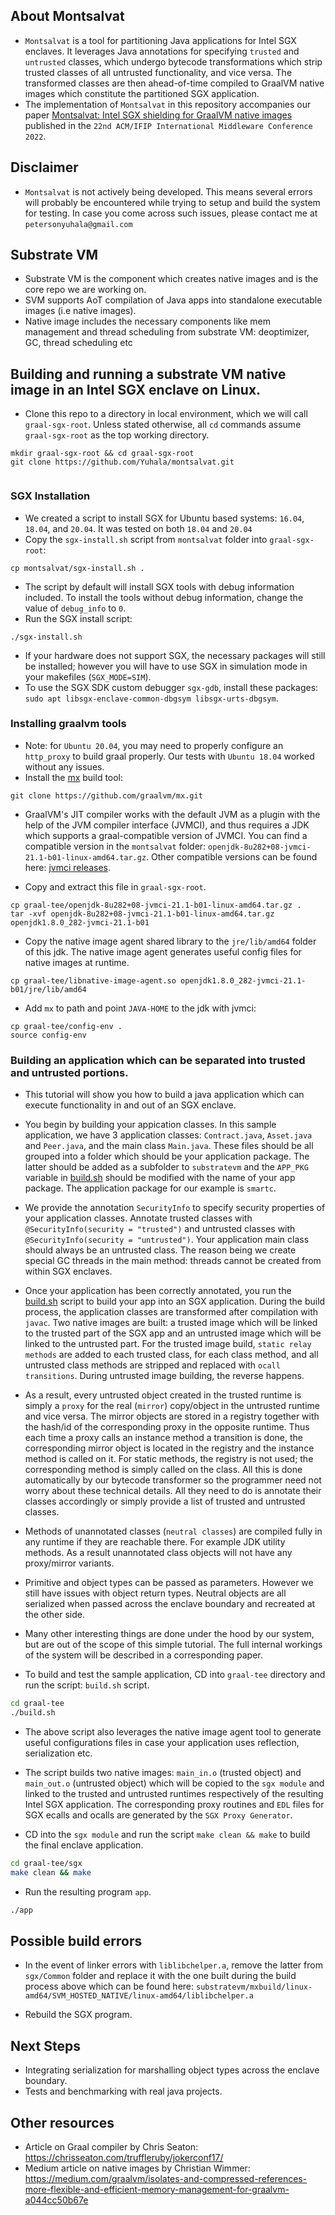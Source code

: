 
## About Montsalvat
- `Montsalvat` is a tool for partitioning Java applications for Intel SGX enclaves. It leverages Java annotations for specifying `trusted` and `untrusted` classes, which undergo bytecode transformations which strip trusted classes of all untrusted functionality, and vice versa. The transformed classes are then ahead-of-time compiled to GraalVM native images which constitute the partitioned SGX application. 
- The implementation of `Montsalvat` in this repository accompanies our paper [Montsalvat: Intel SGX shielding for GraalVM native images](https://dl.acm.org/doi/10.1145/3464298.3493406) published in the `22nd ACM/IFIP International Middleware Conference 2022`.

<!-- # Graal SGX Project
- `Project progress`: ![85%](https://progress-bar.dev/85)
- This branch represents a modification of graal vm CE to run full native images in Intel SGX enclaves.


## Project goals/milestones
- The [project's](docs/ero-proposal.pdf) main goal is to extend GraalVM native images with TEE (Intel SGX) functionality. We have the following milestones: 
- [x] Running a full native image java program inside the enclave for a start.
- [x] Produce 2 separate binaries with trusted/untrusted methods.
- [x] Generation of transition routines for ecalls/ocalls.
- [x] Creating proxy and mirror objects across both runtimes (primitive params only).
- [x] GC modifications to synchronize proxy/mirror object destructions (proxy cleaner class).
- [x] Object parameter and return types via serialization.
- [ ] Validating our approach with a motivating example e.g executing smart contracts.
- [ ] Adding PM functionality to our system. 

<!--- [Meeting reports](docs/meetings/README.md)-->


## Disclaimer
- `Montsalvat` is not actively being developed. This means several errors will probably be encountered while trying to setup and build the system for testing. In case you come across such issues, please contact me at `petersonyuhala@gmail.com`

## Substrate VM
- Substrate VM is the component which creates native images and is the core repo we are working on.
- SVM supports AoT compilation of Java apps into standalone executable images (i.e native images).
- Native image includes the necessary components like mem management and thread scheduling from substrate VM: deoptimizer, GC, thread scheduling etc

## Building and running a substrate VM native image in an Intel SGX enclave on Linux.  
- Clone this repo to a directory in local environment, which we will call `graal-sgx-root`. Unless stated otherwise, all `cd` commands assume `graal-sgx-root` as the top working directory.
```
mkdir graal-sgx-root && cd graal-sgx-root
git clone https://github.com/Yuhala/montsalvat.git


```

### SGX Installation
- We created a script to install SGX for Ubuntu based systems: `16.04`, `18.04`, and `20.04`. It was tested on both `18.04` and `20.04`
- Copy the `sgx-install.sh` script from `montsalvat` folder into `graal-sgx-root`: 
```
cp montsalvat/sgx-install.sh .

```
- The script by default will install SGX tools with debug information included. To install the tools without debug information, change the value of `debug_info` to `0`.
- Run the SGX install script:
```
./sgx-install.sh

```
- If your hardware does not support SGX, the necessary packages will still be installed; however you will have to use SGX in simulation mode in your makefiles (`SGX_MODE=SIM`).
- To use the SGX SDK custom debugger `sgx-gdb`, install these packages: `sudo apt libsgx-enclave-common-dbgsym libsgx-urts-dbgsym`.

### Installing graalvm tools
- Note: for `Ubuntu 20.04`,  you may need to properly configure an `http_proxy` to build graal properly. Our tests with `Ubuntu 18.04` worked without any issues.
- Install the [mx](https://github.com/graalvm/mx) build tool:

```
git clone https://github.com/graalvm/mx.git

```
- GraalVM's JIT compiler works with the default JVM as a plugin with the help of the JVM compiler interface (JVMCI), and thus requires a JDK which supports a graal-compatible version of JVMCI. You can find a compatible version in the `montsalvat` folder: `openjdk-8u282+08-jvmci-21.1-b01-linux-amd64.tar.gz`. Other compatible versions can be found here: [jvmci releases](https://github.com/graalvm/graal-jvmci-8/releases).

- Copy and extract this file in `graal-sgx-root`.

```
cp graal-tee/openjdk-8u282+08-jvmci-21.1-b01-linux-amd64.tar.gz . 
tar -xvf openjdk-8u282+08-jvmci-21.1-b01-linux-amd64.tar.gz
openjdk1.8.0_282-jvmci-21.1-b01

```
- Copy the native image agent shared library to the `jre/lib/amd64` folder of this jdk. The native image agent generates useful config files for native images at runtime.

```
cp graal-tee/libnative-image-agent.so openjdk1.8.0_282-jvmci-21.1-b01/jre/lib/amd64

```

- Add `mx` to path and point `JAVA-HOME` to the jdk with jvmci:
```
cp graal-tee/config-env .
source config-env

```

### Building an application which can be separated into trusted and untrusted portions.
- This tutorial will show you how to build a java application which can execute functionality in and out of an SGX enclave. 

- You begin by building your appication classes. In this sample application, we have 3 application classes: `Contract.java`, `Asset.java` and `Peer.java`, and the main class `Main.java`. These files should be all grouped into a folder which should be your application package. The latter should be added as a subfolder to `substratevm` and the `APP_PKG` variable in [build.sh](build.sh) should be modified with the name of your app package. The application package for our example is `smartc`. 

- We provide the annotation `SecurityInfo` to specify security properties of your application classes. Annotate trusted classes with `@SecurityInfo(security = "trusted")` and untrusted classes with `@SecurityInfo(security = "untrusted")`. Your application main class should always be an untrusted class. The reason being we create special GC threads in the main method: threads cannot be created from within SGX enclaves. 

- Once your application has been correctly annotated, you run the [build.sh](build.sh) script to build your app into an SGX application. During the build process, the application classes are transformed after compilation with `javac`. Two native images are built: a trusted image which will be linked to the trusted part of the SGX app and an untrusted image which will be linked to the untrusted part. For the trusted image build, `static relay methods` are added to each trusted class, for each class method, and all untrusted class methods are stripped and replaced with `ocall transitions`. During untrusted image building, the reverse happens. 

- As a result, every untrusted object created in the trusted runtime is simply a `proxy` for the real (`mirror`) copy/object in the untrusted runtime and vice versa. The mirror objects are stored in a registry together with the hash/id of the corresponding proxy in the opposite runtime. Thus each time a proxy calls an instance method a transition is done, the corresponding mirror object is located in the registry and the instance method is called on it. For static methods, the registry is not used; the corresponding method is simply called on the class. All this is done automatically by our bytecode transformer so the programmer need not worry about these technical details. All they need to do is annotate their classes accordingly or simply provide a list of trusted and untrusted classes.

- Methods of unannotated classes (`neutral classes`) are compiled fully in any runtime if they are reachable there. For example JDK utility methods. As a result unannotated class objects will not have any proxy/mirror variants.

- Primitive and object types can be passed as parameters. However we still have issues with object return types. Neutral objects are all serialized when passed across the enclave boundary and recreated at the other side.

- Many other interesting things are done under the hood by our system, but are out of the scope of this simple tutorial. The full internal workings of the system will be described in a corresponding paper.

- To build and test the sample application, CD into `graal-tee` directory and run the script: `build.sh` script. 

```bash
cd graal-tee
./build.sh 

```
- The above script also leverages the native image agent tool to generate useful configurations files in case your application uses reflection, serialization etc.

- The script builds two native images: `main_in.o` (trusted object) and `main_out.o` (untrusted object) which will be copied to the `sgx module` and linked to the trusted and untrusted runtimes respectively of the resulting Intel SGX application. The corresponding proxy routines and `EDL` files for SGX ecalls and ocalls are generated by the `SGX Proxy Generator`.

- CD into the `sgx module` and run the script `make clean && make` to build the final enclave application. 

```bash
cd graal-tee/sgx
make clean && make

```
- Run the resulting program `app`.

```bash
./app

```

## Possible build errors
- In the event of linker errors with `liblibchelper.a`, remove the latter from `sgx/Common` folder and replace it with the one built during the build process above which can be found here: `substratevm/mxbuild/linux-amd64/SVM_HOSTED_NATIVE/linux-amd64/liblibchelper.a`

- Rebuild the SGX program.

## Next Steps
- Integrating serialization for marshalling object types across the enclave boundary.
- Tests and benchmarking with real java projects.

## Other resources
- Article on Graal compiler by Chris Seaton: https://chrisseaton.com/truffleruby/jokerconf17/
- Medium article on native images by Christian Wimmer: https://medium.com/graalvm/isolates-and-compressed-references-more-flexible-and-efficient-memory-management-for-graalvm-a044cc50b67e

